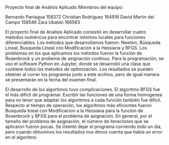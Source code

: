 Proyecto final de Análisis Aplicado
Miembros del equipo:

Bernardo Paniagua 158372
Christian Rodríguez 164918
David Martin del Campo 158546
Zara Ubaldo 166583

El proyecto final de Analisis Aplicado consistió en desarrollar cuatro metodos numéricos para encontrar mínimos locales para funciones diferenciables.
Los métodos que desarrollamos fueron: Newton, Búsqueda Lineal, Busqueda Lineal con Modificacion a la Hessiana y BFGS.
Los problemas en los que aplicamos los métodos fueron la función de Rosenbrock y un probema de asignación continuo.
Para la programación, se uso el software Python en Jupyter, donde se desarrolló una clase que contiene todos los metodos de optimización.
Los resultados se pueden obtener al correr los programas junto a este archivo, pero de igual manera se presentarán en la fecha del examen final.

El desarrollo de los algortimos tuvo complicaciones. El algoritmo BFGS fue el más dificil de programar.
Escribir las funciones de una forma homogenea para no tener que adaptar los algoritmos a cada función también fue dificil.
Respecto al tiempo de operación, los algoritmos más eficiontes fueron Busqueda lineal con Modificacion a la Hessiana para la funcion de Rosenbrock y
BFGS para el problema de asignación.
En general, por el tamaño del problema de asignación, el número de iteraciones que se aplicaron fueron pocas. Se intentó dejar el programa corriendo todo un día,
pero cuando obtuvimos los resultados nos dimos cuenta que había un error en el algoritmo.
